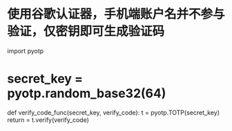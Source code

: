 # 使用谷歌认证器，手机端账户名并不参与验证，仅密钥即可生成验证码

import pyotp

# secret_key = pyotp.random_base32(64)

def verify_code_func(secret_key, verify_code):
  t = pyotp.TOTP(secret_key)
  return = t.verify(verify_code)
